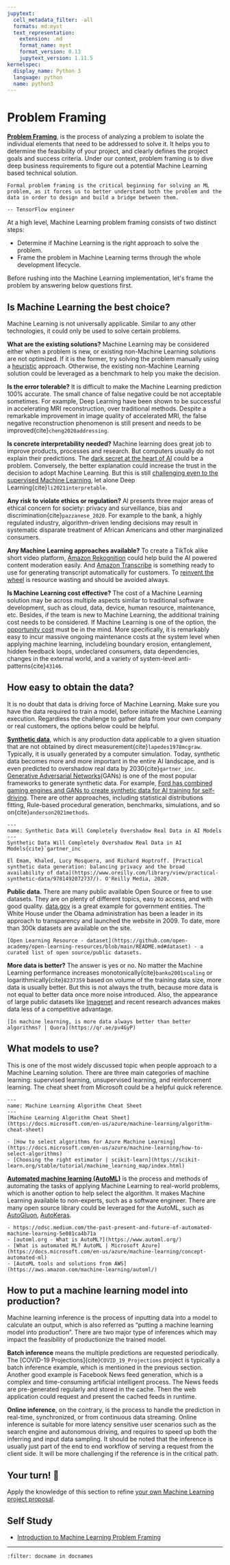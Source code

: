 ```yaml
---
jupytext:
  cell_metadata_filter: -all
  formats: md:myst
  text_representation:
    extension: .md
    format_name: myst
    format_version: 0.13
    jupytext_version: 1.11.5
kernelspec:
  display_name: Python 3
  language: python
  name: python3
---
```


# Problem Framing

**[Problem Framing](https://developers.google.com/machine-learning/problem-framing/problem-framing)**, is the process of analyzing a problem to isolate the individual elements that need to be addressed to solve it. It helps you to determine the feasibility of your project, and clearly defines the project goals and success criteria. Under our context, problem framing is to dive deep business requirements to figure out a potential Machine Learning based technical solution.

```{epigraph}
Formal problem framing is the critical beginning for solving an ML problem, as it forces us to better understand both the problem and the data in order to design and build a bridge between them. 

-- TensorFlow engineer
```

At a high level, Machine Learning problem framing consists of two distinct steps:

- Determine if Machine Learning is the right approach to solve the problem.
- Frame the problem in Machine Learning terms through the whole development lifecycle.

Before rushing into the Machine Learning implementation, let's frame the problem by answering below questions first.

## Is Machine Learning the best choice?

Machine Learning is not universally applicable. Similar to any other technologies, it could only be used to solve certain problems.

**What are the existing solutions?** Machine Learning may be considered either when a problem is new, or existing non-Machine Learning solutions are not optimized. If it is the former, try solving the problem manually using a [heuristic](https://en.wikipedia.org/wiki/Heuristic) approach. Otherwise, the existing non-Machine Learning solution could be leveraged as a benchmark to help you make the decision.

**Is the error tolerable?** It is difficult to make the Machine Learning prediction 100% accurate. The small chance of false negative could be not acceptable sometimes. For example, Deep Learning have been shown to be successful in accelerating MRI reconstruction, over traditional methods. Despite a remarkable improvement in image quality of accelerated MRI, the false negative reconstruction phenomenon is still present and needs to be improved{cite}`cheng2020addressing`.

**Is concrete interpretability needed?** Machine learning does great job to improve products, processes and research. But computers usually do not explain their predictions. The [dark secret at the heart of AI](https://www.technologyreview.com/2017/04/11/5113/the-dark-secret-at-the-heart-of-ai/) could be a problem. Conversely, the better explanation could increase the trust in the decision to adopt Machine Learning. But this is still [challenging even to the supervised Machine Learning](https://christophm.github.io/interpretable-ml-book/), let alone Deep Learning{cite}`li2021interpretable`.

**Any risk to violate ethics or regulation?** AI presents three major areas of ethical concern for society: privacy and surveillance, bias and discrimination{cite}`pazzanese_2020`. For example to the bank, a highly regulated industry, algorithm-driven lending decisions may result in systematic disparate treatment of African Americans and other marginalized consumers.

**Any Machine Learning approaches available?** To create a TikTok alike short video platform, [Amazon Rekognition](https://aws.amazon.com/rekognition/content-moderation/) could help build the AI powered content moderation easily. And [Amazon Transcribe](https://aws.amazon.com/transcribe/) is something ready to use for generating transcript automatically for customers. To [reinvent the wheel](https://en.wikipedia.org/wiki/Reinventing_the_wheel) is resource wasting and should be avoided always.

**Is Machine Learning cost effective?** The cost of a Machine Learning solution may be across multiple aspects similar to traditional software development, such as cloud, data, device, human resource, maintenance, etc. Besides, if the team is new to Machine Learning, the additional training cost needs to be considered. If Machine Learning is one of the option, the [opportunity cost](https://en.wikipedia.org/wiki/Opportunity_cost) must be in the mind. More specifically, it is remarkably easy to incur massive ongoing maintenance costs at the system level when applying machine learning, include\ing boundary erosion, entanglement, hidden feedback loops, undeclared consumers, data dependencies, changes in the external world, and a variety of system-level anti-patterns{cite}`43146`.

## How easy to obtain the data?

It is no doubt that data is driving force of Machine Learning. Make sure you have the data required to train a model, before initiate the Machine Learning execution. Regardless the challenge to gather data from your own company or real customers, the options below could be helpful.

**[Synthetic data](https://en.wikipedia.org/wiki/Synthetic_data)**, which is any production data applicable to a given situation that are not obtained by direct measurement{cite}`lapedes1978mcgraw`. Typically, it is usually generated by a computer simulation. Today, synthetic data becomes more and more important in the entire AI landscape, and is even predicted to overshadow real data by 2030{cite}`gartner_inc`. [Generative Adversarial Networks](https://en.wikipedia.org/wiki/Generative_adversarial_network)(GANs) is one of the most popular frameworks to generate synthetic data. For example, [Ford has combined gaming engines and GANs to create synthetic data for AI training for self-driving](https://blogs.nvidia.com/blog/2020/04/23/ford-ai-data/). There are other approaches, including statistical distributions fitting, Rule-based procedural generation, benchmarks, simulations, and so on{cite}`anderson2021methods`.

```{figure} ../../images/gartner-chart.jpeg
---
name: Synthetic Data Will Completely Overshadow Real Data in AI Models
---
Synthetic Data Will Completely Overshadow Real Data in AI Models{cite}`gartner_inc`
```

```{seealso}
El Emam, Khaled, Lucy Mosquera, and Richard Hoptroff. [Practical synthetic data generation: balancing privacy and the broad availability of data](https://www.oreilly.com/library/view/practical-synthetic-data/9781492072737/). O'Reilly Media, 2020.

```

**Public data.** There are many public available Open Source or free to use datasets. They are on plenty of different topics, easy to access, and with good quality. [data.gov](https://data.gov/) is a great example for government entities. The White House under the Obama administration has been a leader in its approach to transparency and launched the website in 2009. To date, more than 300k datasets are available on the site.

```{seealso}
[Open Learning Resource - dataset](https://github.com/open-academy/open-learning-resources/blob/main/README.md#dataset) - a curated list of open source/public datasets.
```

**More data is better?** The answer is yes or no. No matter the Machine Learning performance increases monotonically{cite}`banko2001scaling` or logarithmically{cite}`8237359` based on volume of the training data size, more data is usually better. But this is not always the truth, because more data is not equal to better data once more noise introduced. Also, the appearance of large public datasets like [Imagenet](http://image-net.org/) and recent research advances makes data less of a competitive advantage.

```{seealso}
[In machine learning, is more data always better than better algorithms? | Quora](https://qr.ae/pv4GyP)
```

## What models to use?

This is one of the most widely discussed topic when people approach to a Machine Learning solution. There are three main categories of machine learning: supervised learning, unsupervised learning, and reinforcement learning. The cheat sheet from Microsoft could be a helpful quick reference.

```{figure} ../../images/machine-learning-algorithm-cheat-sheet.png
---
name: Machine Learning Algorithm Cheat Sheet
---
[Machine Learning Algorithm Cheat Sheet](https://docs.microsoft.com/en-us/azure/machine-learning/algorithm-cheat-sheet)
```

```{seealso}
- [How to select algorithms for Azure Machine Learning](https://docs.microsoft.com/en-us/azure/machine-learning/how-to-select-algorithms)
- [Choosing the right estimator | scikit-learn](https://scikit-learn.org/stable/tutorial/machine_learning_map/index.html)
```

**[Automated machine learning (AutoML)](https://en.wikipedia.org/wiki/Automated_machine_learning)** is the process and methods of automating the tasks of applying Machine Learning to real-world problems, which is another option to help select the algorithm. It makes Machine Learning available to non-experts, such as a software engineer. There are many open source library could be leveraged for the AutoML, such as [AutoGluon](https://auto.gluon.ai/), [AutoKeras](https://github.com/keras-team/autokeras).

```{seealso}
- https://odsc.medium.com/the-past-present-and-future-of-automated-machine-learning-5e081ca4b71a
- [automl.org - What is AutoML?](https://www.automl.org/)
- [What is automated ML? AutoML | Microsoft Azure](https://docs.microsoft.com/en-us/azure/machine-learning/concept-automated-ml)
- [AutoML tools and solutions from AWS](https://aws.amazon.com/machine-learning/automl/)
```

## How to put a machine learning model into production?

Machine learning inference is the process of inputting data into a model to calculate an output, which is also referred as “putting a machine learning model into production”. There are two major type of inferences which may impact the feasibility of productionize the trained model.

**Batch inference** means the multiple predictions are requested periodically. The [COVID-19 Projections]{cite}`COVID_19_Projections` project is typically a batch inference example, which is mentioned in the previous section. Another good example is Facebook News feed generation, which is a complex and time-consuming artificial intelligent process. The News feeds are pre-generated regularly and stored in the cache. Then the web application could request and present the cached feeds in runtime.

**Online inference**, on the contrary, is the process to handle the prediction in real-time, synchronized, or from continuous data streaming. Online inference is suitable for more latency sensitive user scenarios such as the search engine and autonomous driving, and requires to speed up both the inferring and input data sampling. It should be noted that the inference is usually just part of the end to end workflow of serving a request from the client side. It will be more challenging if the reference is in the critical path.

## Your turn! 🚀

Apply the knowledge of this section to refine [your own Machine Learning project proposal](overview.html#your-turn).

## Self Study

- [Introduction to Machine Learning Problem Framing](https://developers.google.com/machine-learning/problem-framing)

---

```{bibliography}
:filter: docname in docnames
```
